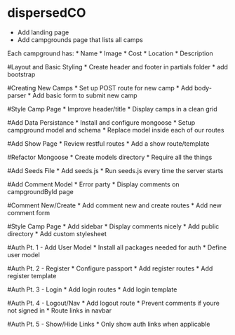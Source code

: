 # dispersedCO

* Add landing page
* Add campgrounds page that lists all camps

Each campground has:
    * Name
    * Image
    * Cost
    * Location
    * Description

#Layout and Basic Styling
    * Create header and footer in partials folder
    * add bootstrap

#Creating New Camps
    * Set up POST route for new camp
    * Add body-parser
    * Add basic form to submit new camp

#Style Camp Page
    * Improve header/title
    * Display camps in a clean grid

#Add Data Persistance
    * Install and configure mongoose
    * Setup campground model and schema
    * Replace model inside each of our routes

#Add Show Page
    * Review restful routes
    * Add a show route/template

#Refactor Mongoose
    * Create models directory
    * Require all the things

#Add Seeds File
    * Add seeds.js
    * Run seeds.js every time the server starts

#Add Comment Model
    * Error party
    * Display comments on campgroundById page

#Comment New/Create
    * Add comment new and create routes
    * Add new comment form

#Style Camp Page
    * Add sidebar
    * Display comments nicely
    * Add public directory
    * Add custom stylesheet

#Auth Pt. 1 - Add User Model
    * Install all packages needed for auth
    * Define user model

#Auth Pt. 2 - Register
    * Configure passport
    * Add register routes
    * Add register template

#Auth Pt. 3 - Login
    * Add login routes
    * Add login template

#Auth Pt. 4 - Logout/Nav
    * Add logout route
    * Prevent comments if youre not signed in
    * Route links in navbar

#Auth Pt. 5 - Show/Hide Links
    * Only show auth links when applicable